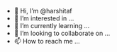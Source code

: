- 👋 Hi, I’m @harshitaf
- 👀 I’m interested in ...
- 🌱 I’m currently learning ...
- 💞️ I’m looking to collaborate on ...
- 📫 How to reach me ...

<!---
harshitaf/harshitaf is a ✨ special ✨ repository because its `README.md` (this file) appears on your GitHub profile.
You can click the Preview link to take a look at your changes.
--->
